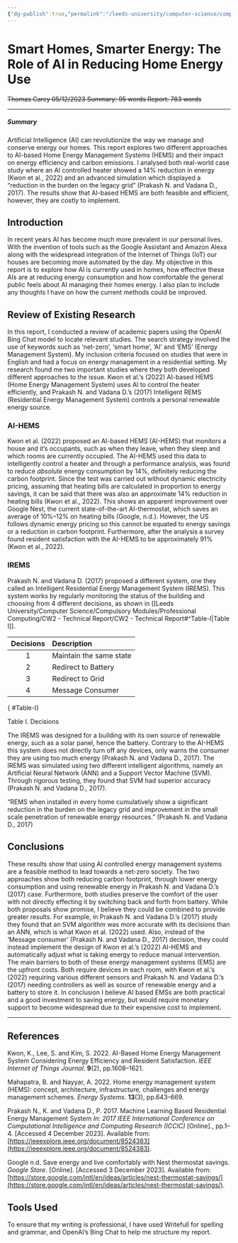 ```yaml
---
{"dg-publish":true,"permalink":"/leeds-university/computer-science/compulsory-modules/professional-computing/cw-2-technical-report/cw-2-technical-report/"}
---
```


# Smart Homes, Smarter Energy: The Role of AI in Reducing Home Energy Use
~~Thomas Carey
05/12/2023
Summary: 95 words
Report: 783 words~~

---

##### Summary
Artificial Intelligence (AI) can revolutionize the way we manage and conserve energy our homes. This report explores two different approaches to AI-based Home Energy Management Systems (HEMS) and their impact on energy efficiency and carbon emissions. I analysed both real-world case study where an AI controlled heater showed a 14% reduction in energy (Kwon et al., 2022) and an advanced simulation which displayed a “reduction in the burden on the legacy grid” (Prakash N. and Vadana D., 2017). The results show that AI-based HEMS are both feasible and efficient, however, they are costly to implement.

## Introduction
In recent years AI has become much more prevalent in our personal lives. With the invention of tools such as the Google Assistant and Amazon Alexa along with the widespread integration of the Internet of Things (IoT) our houses are becoming more automated by the day.
My objective in this report is to explore how AI is currently used in homes, how effective these AIs are at reducing energy consumption and how comfortable the general public feels about AI managing their homes energy. I also plan to include any thoughts I have on how the current methods could be improved.
## Review of Existing Research
In this report, I conducted a review of academic papers using the OpenAI Bing Chat model to locate relevant studies. The search strategy involved the use of keywords such as ‘net-zero’, ‘smart home’, ‘AI’ and ‘EMS’ (Energy Management System). My inclusion criteria focused on studies that were in English and had a focus on energy management in a residential setting.
My research found me two important studies where they both developed different approaches to the issue. Kwon et al.’s (2022) AI-based HEMS (Home Energy Management System) uses AI to control the heater efficiently, and Prakash N. and Vadana D.’s (2017) Intelligent REMS (Residential Energy Management System) controls a personal renewable energy source.

### AI-HEMS
Kwon et al. (2022) proposed an AI-based HEMS (AI-HEMS) that monitors a house and it’s occupants, such as when they leave, when they sleep and which rooms are currently occupied. The AI-HEMS used this data to intelligently control a heater and through a performance analysis, was found to reduce *absolute* energy consumption by 14%, definitely reducing the carbon footprint. Since the test was carried out without dynamic electricity pricing, assuming that heating bills are calculated in proportion to energy savings, it can be said that there was also an approximate 14% reduction in heating bills (Kwon et al., 2022).
This shows an apparent improvement over Google Nest, the current state-of-the-art AI-thermostat, which saves an average of 10%–12% on heating bills (Google, n.d.). However, the US follows dynamic energy pricing so this cannot be equated to energy savings or a reduction in carbon footprint. Furthermore, after the analysis a survey found resident satisfaction with the AI-HEMS to be approximately 91% (Kwon et al., 2022).
### IREMS
Prakash N. and Vadana D. (2017) proposed a different system, one they called an Intelligent Residential Energy Management System (IREMS). This system works by regularly monitoring the status of the building and choosing from 4 different decisions, as shown in [[Leeds University/Computer Science/Compulsory Modules/Professional Computing/CW2 - Technical Report/CW2 - Technical Report#^Table-I\|Table I]].

| Decisions | Description |
| :-: | :- | 
| 1 | Maintain the same state |
| 2 | Redirect to Battery |
| 3 | Redirect to Grid |
| 4 | Message Consumer |
{ #Table-I}


<figcaption>Table I. Decisions</figcaption>

The IREMS was designed for a building with its own source of renewable energy, such as a solar panel, hence the battery. Contrary to the AI-HEMS this system does not directly turn off any devices, only warns the consumer they are using too much energy (Prakash N. and Vadana D., 2017).
The IREMS was simulated using two different intelligent algorithms, namely an Artificial Neural Network (ANN) and a Support Vector Machine (SVM). Through rigorous testing, they found that SVM had superior accuracy (Prakash N. and Vadana D., 2017).

“REMS when installed in every home cumulatively show a significant reduction in the burden on the legacy grid and improvement in the small scale penetration of renewable energy resources.” (Prakash N. and Vadana D., 2017)
## Conclusions
These results show that using AI controlled energy management systems are a feasible method to lead towards a net-zero society. The two approaches show both reducing carbon footprint, through lower energy consumption and using renewable energy in Prakash N. and Vadana D.’s (2017) case. Furthermore, both studies preserve the comfort of the user with not directly effecting it by switching back and forth from battery.
While both proposals show promise, I believe they could be combined to provide greater results. For example, in Prakash N. and Vadana D.’s (2017) study they found that an SVM algorithm was more accurate with its decisions than an ANN, which is what Kwon et al. (2022) used. Also, instead of the ‘Message consumer’ (Prakash N. and Vadana D., 2017) decision, they could instead implement the design of Kwon et al.’s (2022) AI-HEMS and automatically adjust what is taking energy to reduce manual intervention.
The main barriers to both of these energy management systems (EMS) are the upfront costs. Both require devices in each room, with Kwon et al.’s (2022) requiring various different sensors and Prakash N. and Vadana D.’s (2017) needing controllers as well as source of renewable energy and a battery to store it.
In conclusion I believe AI based EMSs are both practical and a good investment to saving energy, but would require monetary support to become widespread due to their expensive cost to implement.

---
## References

Kwon, K., Lee, S. and Kim, S. 2022. AI-Based Home Energy Management System Considering Energy Efficiency and Resident Satisfaction. _IEEE Internet of Things Journal_. **9**(2), pp.1608–1621.

Mahapatra, B. and Nayyar, A. 2022. Home energy management system (HEMS): concept, architecture, infrastructure, challenges and energy management schemes. _Energy Systems_. **13**(3), pp.643–669.

Prakash N., K. and Vadana D., P. 2017. Machine Learning Based Residential Energy Management System _In_: _2017 IEEE International Conference on Computational Intelligence and Computing Research (ICCIC)_ [Online]., pp.1–4. [Accessed 4 December 2023]. Available from: [https://ieeexplore.ieee.org/document/8524383](https://ieeexplore.ieee.org/document/8524383).

Google n.d. Save energy and live comfortably with Nest thermostat savings. _Google Store_. [Online]. [Accessed 3 December 2023]. Available from: [https://store.google.com/intl/en/ideas/articles/nest-thermostat-savings/](https://store.google.com/intl/en/ideas/articles/nest-thermostat-savings/).
## Tools Used
To ensure that my writing is professional, I have used Writefull for spelling and grammar, and OpenAI’s Bing Chat to help me structure my report.